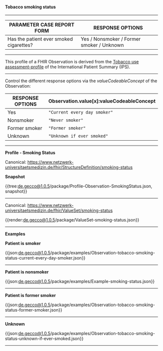 #### Tobacco smoking status

---

| PARAMETER CASE REPORT FORM | RESPONSE OPTIONS |
|--------------|-----------|
| Has the patient ever smoked cigarettes? | Yes / Nonsmoker / Former smoker / Unknown | 

---

This profile of a FHIR Observation is derived from the [Tobacco use assessment-profile](https://build.fhir.org/ig/HL7/fhir-ips/StructureDefinition-Observation-tobaccouse-uv-ips.html) of the International Patient Summary (IPS). 

---

Control the different response options via the *valueCodeableConcept* of the Observation:

| RESPONSE OPTIONS | Observation.value[x]:valueCodeableConcept |
|--------------|-----------|
| Yes | `"Current every day smoker"` |
| Nonsmoker | `"Never smoker"` |
| Former smoker | `"Former smoker"` |
| Unknown | `"Unknown if ever smoked"` |

---

**Profile - Smoking Status**

Canonical: https://www.netzwerk-universitaetsmedizin.de/fhir/StructureDefinition/smoking-status

**Snapshot**

{{tree:de.gecco@1.0.5/package/Profile-Observation-SmokingStatus.json, snapshot}} 

---

Canonical: https://www.netzwerk-universitaetsmedizin.de/fhir/ValueSet/smoking-status

{{render:de.gecco@1.0.5/package/ValueSet-smoking-status.json}} 

---

**Examples**

**Patient is smoker**
<br>

{{json:de.gecco@1.0.5/package/examples/Observation-tobacco-smoking-status-current-every-day-smoker.json}}

---

**Patient is nonsmoker**
<br>

{{json:de.gecco@1.0.5/package/examples/Example-smoking-status.json}} 

---

**Patient is former smoker**
<br>

{{json:de.gecco@1.0.5/package/examples/Observation-tobacco-smoking-status-former-smoker.json}} 

---

**Unknown**
<br>

{{json:de.gecco@1.0.5/package/examples/Observation-tobacco-smoking-status-unknown-if-ever-smoked.json}}

---

